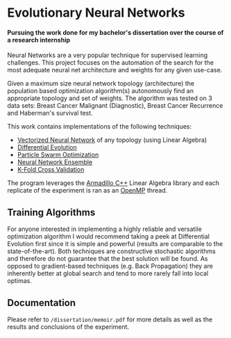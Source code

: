 # Evolutionary Neural Networks 
#### Pursuing the work done for my bachelor's dissertation over the course of a research internship


Neural Networks are a very popular technique for supervised learning challenges. This project focuses on the automation of the search for the most adequate neural net architecture and weights for any given use-case. 

Given a maximum size neural network topology (architecture) the population based optimization algorithm(s) autonomously find an appropriate topology and set of weights. The algorithm was tested on 3 data sets: Breast Cancer Malignant (Diagnostic), Breast Cancer Recurrence and Haberman's survival test.

This work contains implementations of the following techniques:
 - [Vectorized Neural Network](https://en.wikipedia.org/wiki/Feedforward_neural_network) of any topology (using Linear Algebra)
 - [Differential Evolution](https://en.wikipedia.org/wiki/Differential_evolution)
 - [Particle Swarm Optimization](https://en.wikipedia.org/wiki/Particle_swarm_optimization)
 - [Neural Network Ensemble](http://www.sciencedirect.com/science/article/pii/S000437020200190X)
 - [K-Fold Cross Validation](https://en.wikipedia.org/wiki/Cross-validation_(statistics)#k-fold_cross-validation)

The program leverages the [Armadillo C++](http://arma.sourceforge.net/) Linear Algebra library and each replicate of the experiment is ran as an [OpenMP](http://openmp.org/wp/) thread.


## Training Algorithms

For anyone interested in implementing a highly reliable and versatile optimization algorithm I would recommend taking a peek at Differential Evolution first since it is simple and powerful (results are comparable to the state-of-the-art). Both techniques are constructive stochastic algorithms and therefore do not guarantee that the best solution will be found. As opposed to gradient-based techniques (e.g. Back Propagation) they are inherently better at global search and tend to more rarely fall into local optimas. 


## Documentation

Please refer to `/dissertation/memoir.pdf` for more details as well as the results and conclusions of the experiment.